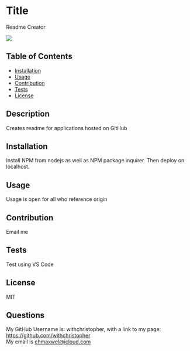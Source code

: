 
# Title 
Readme Creator

![](https://img.shields.io/static/v1?label=license&message=MIT&color=blue)

## Table of Contents
* [Installation](#installation)
* [Usage](#usage)
* [Contribution](#contribution)
* [Tests](#tests)
* [License](#license)

## Description
Creates readme for applications hosted on GitHub

## Installation
Install NPM from nodejs as well as NPM package inquirer. Then deploy on localhost.

## Usage
Usage is open for all who reference origin

## Contribution
Email me

## Tests
Test using VS Code

## License
MIT

## Questions
My GitHub Username is: withchristopher, with a link to my page: https://github.com/withchristopher <br>
My email is chmaxwel@icloud.com <br>
